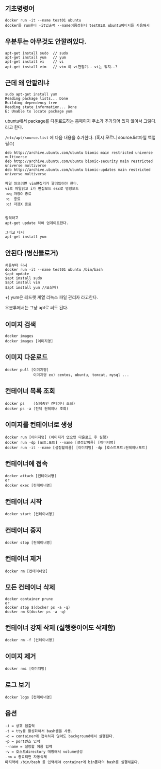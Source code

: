 ## 기초명령어
```
docker run -it --name test01 ubuntu
docker를 run한다 -it입출력 --name이름정한다 test01로 ubuntu이미지를 사용해서
```
## 우분투는 아무것도 안깔려있다.
```
apt-get install sudo  // sudo
apt-get install yum   // yum
apt-get install vi    // vi
apt-get install vim   // vim 이 vi편집기.. vi는 뭐지..?
```

## 근데 왜 안깔리냐
```
sudo apt-get install yum
Reading package lists... Done
Building dependency tree
Reading state information... Done
E: Unable to locate package yum
```

ubuntu에서 package를 다운로드하는 홈페이지 주소가 추가되어 있지 않아서 그렇다.라고 한다.

`/etc/apt/source.list` 에 다음 내용을 추가한다. (혹시 모르니 source.list파일 백업 필수)

```
deb http://archive.ubuntu.com/ubuntu bionic main restricted universe multiverse
deb http://archive.ubuntu.com/ubuntu bionic-security main restricted universe multiverse
deb http://archive.ubuntu.com/ubuntu bionic-updates main restricted universe multiverse

파일 읽으려면 vim편집기가 깔려있어야 한다.
vi로 파일읽고 i가 편집모드 esc로 명령모드 
:wq 저장O 종료
:q  종료
:q! 저장X 종료


입력하고 
apt-get update 하여 업데이트한다.

그리고 다시
apt-get install yum
```

## 안된다 (병신블로거)
```
처음부터 다시
docker run -it --name test01 ubuntu /bin/bash
$apt update
$apt install sudo
$apt install vim
$apt install yum //또실패?
```

+) yum은 레드햇 계열 리눅스 파일 관리자 라고한다.


우분투에서는 그냥 apt로 써도 된다.



## 이미지 검색
```
docker images
docker images [이미지명]
```
## 이미지 다운로드
```
docker pull [이미지명]
             이미지명 ex) centos, ubuntu, tomcat, mysql ...
```
## 컨테이너 목록 조회
```
docker ps    (실행중인 컨테이너 조회)
docker ps -a (전체 컨테이너 조회)
```
## 이미지를 컨테이너로 생성
```
docker run [이미지명] (이미지가 없으면 다운로드 후 실행)
docker run -dp [포트:포트] --name [설정할이름] [이미지명]
docker run -it --name [설정할이름] [이미지명] -dp [호스트포트:컨테이너포트]
```
## 컨테이너에 접속
```
docker attach [컨테이너명]
or
docker exec [컨테이너명] 
```

## 컨테이너 시작
```docker start [컨테이너명]```

## 컨테이너 중지
```docker stop [컨테이너명]```

## 컨테이너 제거
```docker rm [컨테이너명]```

## 모든 컨테이너 삭제
```
docker container prune
or
docker stop $(docker ps -a -q)
docker rm $(docker ps -a -q)
```

## 컨테이너 강제 삭제 (실행중이어도 삭제함)
```docker rm -f [컨테이너명]```

## 이미지 제거
```docker rmi [이미지명]```

## 로그 보기
```docker logs [컨테이너명]```

## 옵션
```
-i = 상호 입출력
-t = tty를 활성화해서 bash셸을 사용.
-d = container에 접속하지 않아도 background에서 실행된다.
-p = port번호 입력
--name = 설정할 이름 입력
-v = 호스트directory 매핑해서 volume생성
-rm = 종료되면 자동삭제
마지막에 /bin/bash 를 입력해야 container에 bin폴더의 bash를 실행해준다.
```
